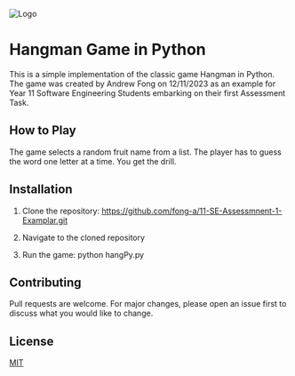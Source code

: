 ![Logo](https://github.com/SHildebrandt4472/Assessmernt/blob/main/PyConnect_logo.jpg?raw=true)

# Hangman Game in Python

This is a simple implementation of the classic game Hangman in Python. The game was created by Andrew Fong on 12/11/2023 as an example for Year 11 Software Engineering Students embarking on their first Assessment Task.

## How to Play

The game selects a random fruit name from a list. The player has to guess the word one letter at a time. You get the drill.

## Installation

1. Clone the repository:
   https://github.com/fong-a/11-SE-Assessmnent-1-Examplar.git

2. Navigate to the cloned repository

3. Run the game:
   python hangPy.py

## Contributing

Pull requests are welcome. For major changes, please open an issue first to discuss what you would like to change.

## License

[MIT](https://choosealicense.com/licenses/mit/)
